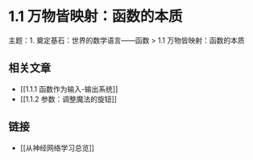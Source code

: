 # 1.1 万物皆映射：函数的本质

主题：1. 奠定基石：世界的数学语言——函数 > 1.1 万物皆映射：函数的本质

## 相关文章

- [[1.1.1 函数作为输入-输出系统]]
- [[1.1.2 参数：调整魔法的旋钮]]

## 链接

- [[从神经网络学习总览]]

